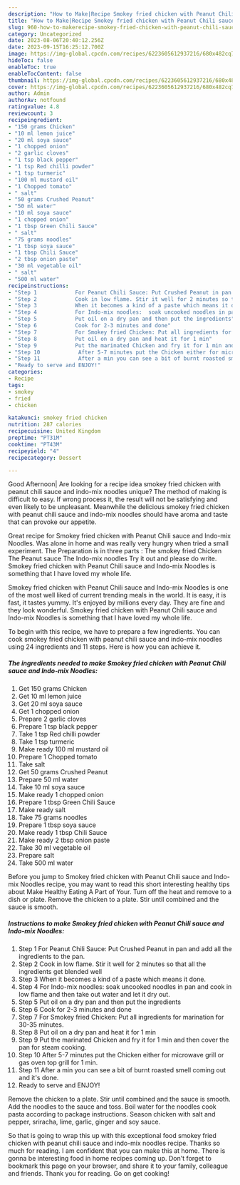 ```yaml
---
description: "How to Make|Recipe Smokey fried chicken with Peanut Chili sauce and Indo-mix Noodles {That is Delicious"
title: "How to Make|Recipe Smokey fried chicken with Peanut Chili sauce and Indo-mix Noodles {That is Delicious"
slug: 960-how-to-makerecipe-smokey-fried-chicken-with-peanut-chili-sauce-and-indo-mix-noodles-that-is-delicious
category: Uncategorized
date: 2023-08-06T20:40:12.256Z
date: 2023-09-15T16:25:12.700Z
image: https://img-global.cpcdn.com/recipes/6223605612937216/680x482cq70/smokey-fried-chicken-with-peanut-chili-sauce-and-indo-mix-noodles-recipe-main-photo.jpg
hideToc: false
enableToc: true
enableTocContent: false
thumbnail: https://img-global.cpcdn.com/recipes/6223605612937216/680x482cq70/smokey-fried-chicken-with-peanut-chili-sauce-and-indo-mix-noodles-recipe-main-photo.jpg
cover: https://img-global.cpcdn.com/recipes/6223605612937216/680x482cq70/smokey-fried-chicken-with-peanut-chili-sauce-and-indo-mix-noodles-recipe-main-photo.jpg
author: Admin
authorAv: notfound
ratingvalue: 4.8
reviewcount: 3
recipeingredient:
- "150 grams Chicken"
- "10 ml lemon juice"
- "20 ml soya sauce"
- "1 chopped onion"
- "2 garlic cloves"
- "1 tsp black pepper"
- "1 tsp Red chilli powder"
- "1 tsp turmeric"
- "100 ml mustard oil"
- "1 Chopped tomato"
- " salt"
- "50 grams Crushed Peanut"
- "50 ml water"
- "10 ml soya sauce"
- "1 chopped onion"
- "1 tbsp Green Chili Sauce"
- " salt"
- "75 grams noodles"
- "1 tbsp soya sauce"
- "1 tbsp Chili Sauce"
- "2 tbsp onion paste"
- "30 ml vegetable oil"
- " salt"
- "500 ml water"
recipeinstructions:
- "Step 1            For Peanut Chili Sauce: Put Crushed Peanut in pan and add all the ingredients to the pan."
- "Step 2            Cook in low flame. Stir it well for 2 minutes so that all the ingredients get blended well"
- "Step 3            When it becomes a kind of a paste which means it done."
- "Step 4            For Indo-mix noodles:  soak uncooked noodles in pan and cook in low flame and then take out water and let it dry out."
- "Step 5            Put oil on a dry pan and then put the ingredients"
- "Step 6            Cook for 2-3 minutes and done"
- "Step 7            For Smokey fried Chicken: Put all ingredients for marination for 30-35 minutes."
- "Step 8            Put oil on a dry pan and heat it for 1 min"
- "Step 9            Put the marinated Chicken and fry it for 1 min and then cover the pan for steam cooking."
- "Step 10            After 5-7 minutes put the Chicken either for microwave grill or gas oven top grill for 1 min."
- "Step 11            After a min you can see a bit of burnt roasted smell coming out and it&#39;s done."
- "Ready to serve and ENJOY!"
categories:
- Recipe
tags:
- smokey
- fried
- chicken

katakunci: smokey fried chicken 
nutrition: 287 calories
recipecuisine: United Kingdom
preptime: "PT31M"
cooktime: "PT43M"
recipeyield: "4"
recipecategory: Dessert

---
```



Good Afternoon| Are looking for a recipe idea smokey fried chicken with peanut chili sauce and indo-mix noodles unique? The method of making is difficult to easy. If wrong process it, the result will not be satisfying and even likely to be unpleasant. Meanwhile the delicious smokey fried chicken with peanut chili sauce and indo-mix noodles should have aroma and taste that can provoke our appetite.





Great recipe for Smokey fried chicken with Peanut Chili sauce and Indo-mix Noodles. Was alone in home and was really very hungry when tried a small experiment. The Preparation is in three parts : The smokey fried Chicken The Peanut sauce The Indo-mix noodles Try it out and please do write. Smokey fried chicken with Peanut Chili sauce and Indo-mix Noodles is something that I have loved my whole life.

Smokey fried chicken with Peanut Chili sauce and Indo-mix Noodles is one of the most well liked of current trending meals in the world. It is easy, it is fast, it tastes yummy. It's enjoyed by millions every day. They are fine and they look wonderful. Smokey fried chicken with Peanut Chili sauce and Indo-mix Noodles is something that I have loved my whole life.


To begin with this recipe, we have to prepare a few ingredients. You can cook smokey fried chicken with peanut chili sauce and indo-mix noodles using 24 ingredients and 11 steps. Here is how you can achieve it.

<!--inarticleads1-->

##### The ingredients needed to make Smokey fried chicken with Peanut Chili sauce and Indo-mix Noodles:

1. Get 150 grams Chicken
1. Get 10 ml lemon juice
1. Get 20 ml soya sauce
1. Get 1 chopped onion
1. Prepare 2 garlic cloves
1. Prepare 1 tsp black pepper
1. Take 1 tsp Red chilli powder
1. Take 1 tsp turmeric
1. Make ready 100 ml mustard oil
1. Prepare 1 Chopped tomato
1. Take  salt
1. Get 50 grams Crushed Peanut
1. Prepare 50 ml water
1. Take 10 ml soya sauce
1. Make ready 1 chopped onion
1. Prepare 1 tbsp Green Chili Sauce
1. Make ready  salt
1. Take 75 grams noodles
1. Prepare 1 tbsp soya sauce
1. Make ready 1 tbsp Chili Sauce
1. Make ready 2 tbsp onion paste
1. Take 30 ml vegetable oil
1. Prepare  salt
1. Take 500 ml water


Before you jump to Smokey fried chicken with Peanut Chili sauce and Indo-mix Noodles recipe, you may want to read this short interesting healthy tips about Make Healthy Eating A Part of Your. Turn off the heat and remove to a dish or plate. Remove the chicken to a plate. Stir until combined and the sauce is smooth. 

<!--inarticleads2-->

##### Instructions to make Smokey fried chicken with Peanut Chili sauce and Indo-mix Noodles:

1. Step 1            For Peanut Chili Sauce: Put Crushed Peanut in pan and add all the ingredients to the pan.
1. Step 2            Cook in low flame. Stir it well for 2 minutes so that all the ingredients get blended well
1. Step 3            When it becomes a kind of a paste which means it done.
1. Step 4            For Indo-mix noodles:  soak uncooked noodles in pan and cook in low flame and then take out water and let it dry out.
1. Step 5            Put oil on a dry pan and then put the ingredients
1. Step 6            Cook for 2-3 minutes and done
1. Step 7            For Smokey fried Chicken: Put all ingredients for marination for 30-35 minutes.
1. Step 8            Put oil on a dry pan and heat it for 1 min
1. Step 9            Put the marinated Chicken and fry it for 1 min and then cover the pan for steam cooking.
1. Step 10            After 5-7 minutes put the Chicken either for microwave grill or gas oven top grill for 1 min.
1. Step 11            After a min you can see a bit of burnt roasted smell coming out and it&#39;s done.
1. Ready to serve and ENJOY!

Remove the chicken to a plate. Stir until combined and the sauce is smooth. Add the noodles to the sauce and toss. Boil water for the noodles cook pasta according to package instructions. Season chicken with salt and pepper, sriracha, lime, garlic, ginger and soy sauce. 

So that is going to wrap this up with this exceptional food smokey fried chicken with peanut chili sauce and indo-mix noodles recipe. Thanks so much for reading. I am confident that you can make this at home. There is gonna be interesting food in home recipes coming up. Don't forget to bookmark this page on your browser, and share it to your family, colleague and friends. Thank you for reading. Go on get cooking!
